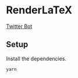 # RenderLaTeX

[Twitter Bot](https://twitter.com/RenderLaTeX)

## Setup

Install the dependencies.

```bash
yarn
```
